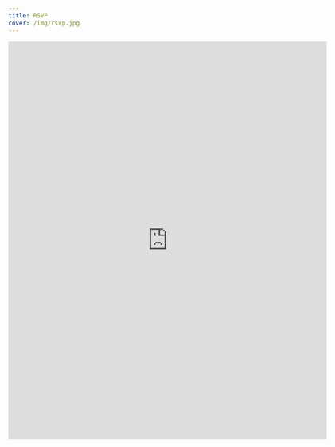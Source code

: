 ```yaml
---
title: RSVP
cover: /img/rsvp.jpg
---
```


<!--more-->

<iframe src="https://docs.google.com/forms/d/e/1FAIpQLSeTtT2Ap7nvth5NGK-eTrY6SbiHWSbLn8YzTrPLS2m8Sd7CYQ/viewform?embedded=true" width="640" height="800" frameborder="0" marginheight="0" marginwidth="0">Loading…</iframe>
